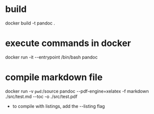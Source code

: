 # build
docker build -t pandoc .

# execute commands in docker
docker run -it --entrypoint /bin/bash pandoc

# compile markdown file
docker run -v `pwd`:/source pandoc --pdf-engine=xelatex -f markdown ./src/test.md --toc -o ./src/test.pdf

* to compile with listings, add the --listing flag
